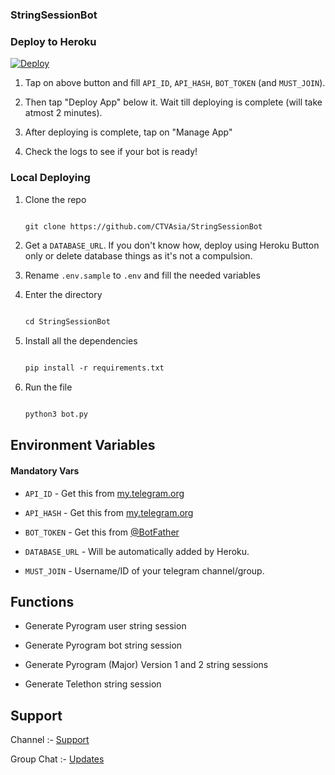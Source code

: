 ### StringSessionBot


### Deploy to Heroku

[![Deploy](https://www.herokucdn.com/deploy/button.svg)](https://heroku.com/deploy?template=https://github.com/CTVAsia/StringSessionBot)

1. Tap on above button and fill `API_ID`, `API_HASH`, `BOT_TOKEN` (and `MUST_JOIN`).

2. Then tap "Deploy App" below it. Wait till deploying is complete (will take atmost 2 minutes).

3. After deploying is complete, tap on "Manage App"

4. Check the logs to see if your bot is ready!

### Local Deploying

1. Clone the repo

   ```markdown

   git clone https://github.com/CTVAsia/StringSessionBot

   ```

2. Get a `DATABASE_URL`. If you don't know how, deploy using Heroku Button only or delete database things as it's not a compulsion.

   

3. Rename `.env.sample` to `.env` and fill the needed variables

4. Enter the directory

   ```markdown

   cd StringSessionBot

   ```

5. Install all the dependencies

   ```markdown

   pip install -r requirements.txt

   ```

6. Run the file

   ```markdown

   python3 bot.py

   ```

## Environment Variables

#### Mandatory Vars

- `API_ID` - Get this from [my.telegram.org](https://my.telegram.org/auth)

- `API_HASH` - Get this from [my.telegram.org](https://my.telegram.org/auth)

- `BOT_TOKEN` - Get this from [@BotFather](https://t.me/BotFather)

- `DATABASE_URL` - Will be automatically added by Heroku.

- `MUST_JOIN` - Username/ID of your telegram channel/group.

## Functions

- Generate Pyrogram user string session

- Generate Pyrogram bot string session

- Generate Pyrogram (Major) Version 1 and 2 string sessions

- Generate Telethon string session 


## Support

Channel :- [Support](https://t.me/CTVAsia)

Group Chat :- [Updates](https://t.me/CTVAsia)
